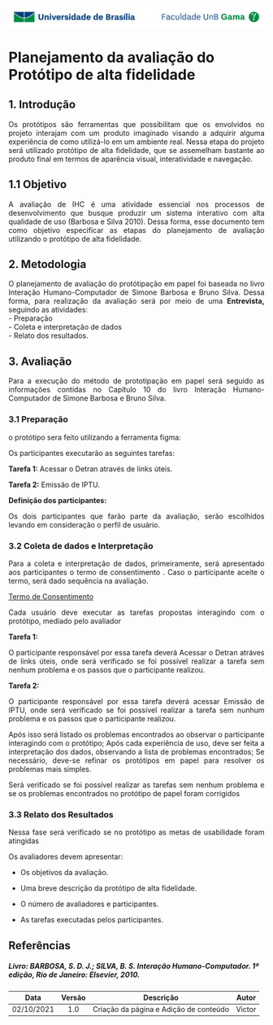 ![UnB](../../../img/unb.jpg)

# Planejamento da avaliação do Protótipo de alta fidelidade

## 1. Introdução
<p align = "justify">
Os protótipos são ferramentas que possibilitam que os envolvidos no projeto interajam com um produto imaginado visando a adquirir alguma experiência de como utilizá-lo em um ambiente real. Nessa etapa do projeto será utilizado protótipo de alta fidelidade, que se assemelham bastante ao produto final em termos de aparência visual, interatividade e navegação.
</p>

## 1.1 Objetivo
<p align = "justify">
A avaliação de IHC é uma atividade essencial nos processos de desenvolvimento que busque produzir um sistema interativo com alta qualidade de uso (Barbosa e Silva 2010). Dessa forma, esse documento tem como objetivo especificar as etapas do planejamento de avaliação utilizando o protótipo de alta fidelidade.
</p>

## 2. Metodologia
<p align = "justify">O planejamento de avaliação do protótipação em papel foi baseada no  livro Interação Humano-Computador de Simone Barbosa e Bruno Silva. Dessa forma, para realização da avaliação será por meio de uma <b>Entrevista,</b> seguindo as atividades: <br> - Preparação <br> - Coleta e interpretação de dados <br> - Relato dos resultados.</p>

## 3. Avaliação
<p align = "justify">Para a execução do método de prototipação em papel será seguido as informações contídas no Capítulo 10 do livro Interação Humano-Computador de Simone Barbosa e Bruno Silva.
</p>


### 3.1 Preparação

<p align = "justify"> o protótipo sera feito utilizando a ferramenta figma:</p>
<p align = "justify"> Os participantes executarão as seguintes tarefas:</p>
<p align = "justify"><b>Tarefa 1:</b> Acessar o Detran através de links úteis.<br></p>
<p align = "justify"><b>Tarefa 2:</b> Emissão de IPTU.</p>
<p align = "justify"> <b>Definição dos participantes: </b></p>
<p align = "justify">Os dois participantes que farão parte da avaliação, serão escolhidos levando em consideração o perfil de usuário.<br></p>


### 3.2 Coleta de dados e Interpretação
<p align = "justify">Para a coleta e interpretação de dados, primeiramente, será apresentado aos participantes o termo de consentimento . Caso o participante aceite o termo, será dado sequência na avaliação. </p>

<a href="../../../../img/termo.jpg">Termo de Consentimento</a>

<p align = "justify">Cada usuário deve executar as tarefas propostas interagindo com o protótipo, mediado pelo avaliador </p>
<b>Tarefa 1:</b> 
<p align = "justify">O participante responsável por essa tarefa deverá Acessar o Detran atráves de links úteis, onde será verificado se foi possível realizar a tarefa sem nenhum problema e os passos que o participante realizou. </p>
<b>Tarefa 2:</b> 
<p align = "justify"> O participante responsável por essa tarefa deverá acessar Emissão de IPTU, onde será verificado se foi possível realizar a tarefa sem nunhum problema e os passos que o participante realizou.</p>
 
<p align = "justify">Após isso será listado os problemas encontrados ao observar o participante interagindo com o protótipo;
Após cada experiência de uso, deve ser feita a interpretação dos dados, observando a lista de problemas encontrados;
Se necessário, deve-se refinar os protótipos em papel para resolver os problemas mais simples.</p>

<p align = "justify"> Será verificado se  foi possível realizar as tarefas sem nenhum problema e se os problemas encontrados no protótipo de papel foram corrigidos</p>


### 3.3 Relato dos Resultados

<p align = "justify">Nessa fase será verificado se no protótipo as metas de usabilidade foram atingidas  </p>
Os avaliadores devem apresentar:

- <p align = "justify">Os objetivos da avaliação.</p>

- <p align = "justify">Uma breve descrição da protótipo de alta fidelidade.</p>

- <p align = "justify">O número de avaliadores e participantes.</p>

- <p align = "justify">As tarefas executadas pelos participantes.</p>


## Referências

##### Livro: BARBOSA, S. D. J.; SILVA, B. S. Interação Humano-Computador. 1ª edição, Rio de Janeiro: Elsevier, 2010.


| Data |Versão|         Descrição          |       Autor      |
|:----:|:----:|:--------------------------:|:----------------:|
| 02/10/2021 |  1.0 | Criação da página e Adição de conteúdo   | Victor |

